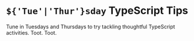 # `${'Tue'|'Thur'}sday` TypeScript Tips

Tune in Tuesdays and Thursdays to try tackling thoughtful TypeScript activities. Toot. Toot.
